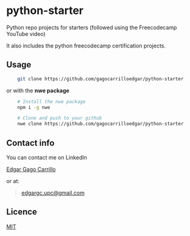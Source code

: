 # python-starter

Python repo projects for starters (followed using the Freecodecamp YouTube video)

It also includes the python freecodecamp certification projects.

## Usage

```sh
    git clone https://github.com/gagocarrilloedgar/python-starter
```

or with the **nwe package**

```sh
    # Install the nwe package
    npm i -g nwe 
```


```sh
    # Clone and push to your github
    nwe clone https://github.com/gagocarrilloedgar/python-starter
```

## Contact info 

You can contact me on LinkedIn

[Edgar Gago Carrillo](https://www.linkedin.com/in/edgargagocarrillo/)

or at:

> edgargc.upc@gmail.com

## Licence 

[MIT](https://opensource.org/licenses/MIT)
